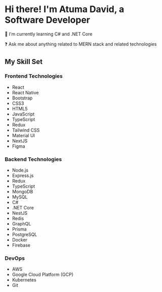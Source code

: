# Hi there! I'm Atuma David, a Software Developer

🌱 I'm currently learning C# and .NET Core

❓ Ask me about anything related to MERN stack and related technologies

## My Skill Set

### Frontend Technologies
- React
- React Native
- Bootstrap
- CSS3
- HTML5
- JavaScript
- TypeScript
- Redux
- Tailwind CSS
- Material UI
- NextJS
- Figma

### Backend Technologies
- Node.js
- Express.js
- Redux
- TypeScript
- MongoDB
- MySQL
- C#
- .NET Core
- NestJS
- Redis
- GraphQL
- Prisma
- PostgreSQL
- Docker
- Firebase

### DevOps
- AWS
- Google Cloud Platform (GCP)
- Kubernetes
- Git
